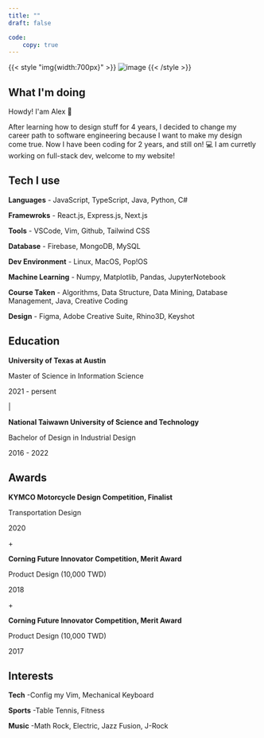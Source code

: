 ```yaml
---
title: ""
draft: false

code:
    copy: true
---
```


{{< style "img{width:700px}" >}}
![image](/images/about.png)
{{< /style >}}

## What I'm doing
Howdy! I'am Alex 👋

After learning how to design stuff for 4 years, I decided to change my career path to software engineering because I want to make my design come true. Now I have been coding for 2 years, and still on! 💻
I am curretly working on full-stack dev, welcome to my website!

## Tech I use 

**Languages**
    - JavaScript, TypeScript, Java, Python, C#

**Framewroks**
    - React.js, Express.js, Next.js

**Tools**
    - VSCode, Vim, Github, Tailwind CSS

**Database**
    - Firebase, MongoDB, MySQL

**Dev Environment**
    - Linux, MacOS, Pop!OS

**Machine Learning**
    - Numpy, Matplotlib, Pandas, JupyterNotebook

**Course Taken**
    - Algorithms, Data Structure, Data Mining, Database Management, Java, Creative Coding

**Design**
    - Figma, Adobe Creative Suite, Rhino3D, Keyshot

## Education

**University of Texas at Austin**

Master of Science in Information Science

2021 - persent

|

**National Taiwawn University of Science and Technology**

Bachelor of Design in Industrial Design

2016 - 2022

## Awards
**KYMCO Motorcycle Design Competition, Finalist**

Transportation Design

2020

\+

**Corning Future Innovator Competition, Merit Award**

Product Design (10,000 TWD)

2018

\+

**Corning Future Innovator Competition, Merit Award**

Product Design (10,000 TWD)

2017

## Interests

**Tech** 
    -Config my Vim, Mechanical Keyboard

**Sports**
    -Table Tennis, Fitness

**Music**
    -Math Rock, Electric, Jazz Fusion, J-Rock

